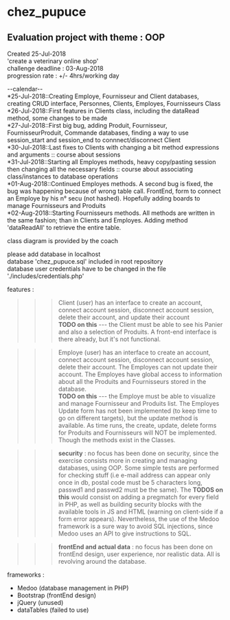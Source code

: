 # chez_pupuce
Evaluation project with theme : OOP
-----------------------------------

Created 25-Jul-2018  
'create a veterinary online shop'  
challenge deadline : 03-Aug-2018  
progression rate : +/- 4hrs/working day  

--calendar--  
*25-Jul-2018::Creating Employe, Fournisseur and Client databases, creating CRUD interface, Personnes, Clients, Employes, Fournisseurs Class  
*26-Jul-2018::First features in Clients class, including the dataRead method, some changes to be made  
*27-Jul-2018::First big bug, adding Produit, Fournisseur, FournisseurProduit, Commande databases, finding a way to use session_start and session_end to connnect/disconnect Client  
*30-Jul-2018::Last fixes to Clients with changing a bit method expressions and arguments :: course about sessions  
*31-Jul-2018::Starting all Employes methods, heavy copy/pasting session then changing all the necessary fields :: course about associating class/instances to database operations  
*01-Aug-2018::Continued Employes methods. A second bug is fixed, the bug was happening because of wrong table call. FrontEnd, form to connect an Employe by his n° secu (not hashed). Hopefully adding boards to manage Fournisseurs and Produits  
*02-Aug-2018::Starting Fournisseurs methods. All methods are written in the same fashion; than in Clients and Employes. Adding method 'dataReadAll' to retrieve the entire table.  

class diagram is provided by the coach  

please add database in localhost  
database 'chez_pupuce.sql' included in root repository  
database user credentials have to be changed in the file './includes/credentials.php'   

features :  

>>> Client (user) has an interface to create an account, connect account session, disconnect account session, delete their account, and update their account  
**TODO on this** --- the Client must be able to see his Panier and also a selection of Produits. A front-end interface is there already, but it's not functional.  

>>> Employe (user) has an interface to create an account, connect account session, disconnect account session, delete their account. The Employes can not update their account. The Employes have global access to information about all the Produits and Fournisseurs stored in the database.  
**TODO on this** --- the Employe must be able to visualize and manage Fournisseur and Produits list. The Employes Update form has not been implemented (to keep time to go on different targets), but the update method is available. As time runs, the create, update, delete forms for Produits and Fournisseurs will NOT be implemented. Though the methods exist in the Classes.  

>>> **security** : no focus has been done on security, since the exercise consists more in creating and managing databases, using OOP. Some simple tests are performed for checking stuff (i.e e-mail address can appear only once in db, postal code must be 5 characters long, passwd1 and passwd2 must be the same). The **TODOS on this** would consist on adding a pregmatch for every field in PHP, as well as building security blocks with the available tools in JS and HTML (warning on client-side if a form error appears). Nevertheless, the use of the Medoo framework is a sure way to avoid SQL injections, since Medoo uses an API to give instructions to SQL.  

>>> **frontEnd and actual data** : no focus has been done on frontEnd design, user experience, nor realistic data. All is revolving around the database.  

frameworks :  

* Medoo (database management in PHP)  
* Bootstrap (frontEnd design)  
* jQuery (unused)  
* dataTables (failed to use)  
